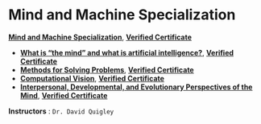 # Mind and Machine Specialization

**[Mind and Machine Specialization](https://www.coursera.org/specializations/mind-machine)**, [**Verified Certificate**]()
+ **[What is “the mind” and what is artificial intelligence?](https://www.coursera.org/learn/mind-machine-artificial-intelligence?specialization=mind-machine)**, [**Verified Certificate**](https://www.coursera.org/account/accomplishments/certificate/N52Z22R9H5M9)
+ **[Methods for Solving Problems](https://www.coursera.org/learn/mind-machine-problem-solving-methods?specialization=mind-machine)**, [**Verified Certificate**]()
+ **[Computational Vision](https://www.coursera.org/learn/mind-machine-computational-vision?specialization=mind-machine)**, [**Verified Certificate**]()
+ **[Interpersonal, Developmental, and Evolutionary Perspectives of the Mind](https://www.coursera.org/learn/mind-machine-perspectives?specialization=mind-machine)**, [**Verified Certificate**]()


**Instructors** : `Dr. David Quigley`
